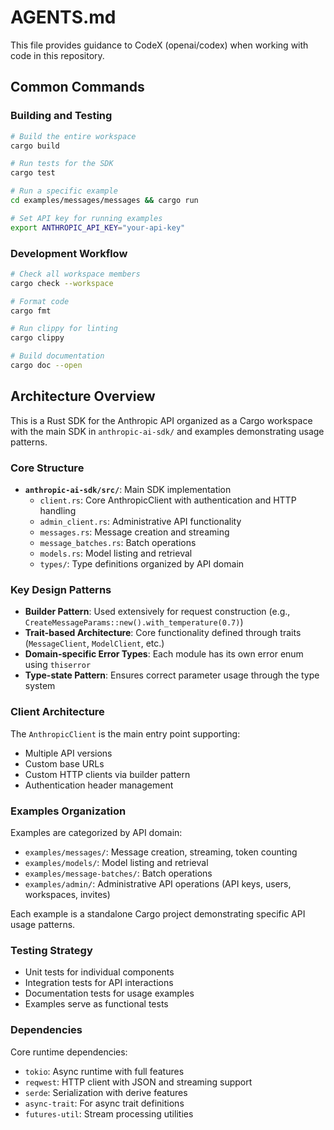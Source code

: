 # AGENTS.md

This file provides guidance to CodeX (openai/codex) when working with code in this repository.

## Common Commands

### Building and Testing
```bash
# Build the entire workspace
cargo build

# Run tests for the SDK
cargo test

# Run a specific example
cd examples/messages/messages && cargo run

# Set API key for running examples
export ANTHROPIC_API_KEY="your-api-key"
```

### Development Workflow
```bash
# Check all workspace members
cargo check --workspace

# Format code
cargo fmt

# Run clippy for linting
cargo clippy

# Build documentation
cargo doc --open
```

## Architecture Overview

This is a Rust SDK for the Anthropic API organized as a Cargo workspace with the main SDK in `anthropic-ai-sdk/` and examples demonstrating usage patterns.

### Core Structure

- **`anthropic-ai-sdk/src/`**: Main SDK implementation
  - `client.rs`: Core AnthropicClient with authentication and HTTP handling
  - `admin_client.rs`: Administrative API functionality
  - `messages.rs`: Message creation and streaming
  - `message_batches.rs`: Batch operations
  - `models.rs`: Model listing and retrieval
  - `types/`: Type definitions organized by API domain

### Key Design Patterns

- **Builder Pattern**: Used extensively for request construction (e.g., `CreateMessageParams::new().with_temperature(0.7)`)
- **Trait-based Architecture**: Core functionality defined through traits (`MessageClient`, `ModelClient`, etc.)
- **Domain-specific Error Types**: Each module has its own error enum using `thiserror`
- **Type-state Pattern**: Ensures correct parameter usage through the type system

### Client Architecture

The `AnthropicClient` is the main entry point supporting:
- Multiple API versions
- Custom base URLs
- Custom HTTP clients via builder pattern
- Authentication header management

### Examples Organization

Examples are categorized by API domain:
- `examples/messages/`: Message creation, streaming, token counting
- `examples/models/`: Model listing and retrieval
- `examples/message-batches/`: Batch operations
- `examples/admin/`: Administrative API operations (API keys, users, workspaces, invites)

Each example is a standalone Cargo project demonstrating specific API usage patterns.

### Testing Strategy

- Unit tests for individual components
- Integration tests for API interactions
- Documentation tests for usage examples
- Examples serve as functional tests

### Dependencies

Core runtime dependencies:
- `tokio`: Async runtime with full features
- `reqwest`: HTTP client with JSON and streaming support
- `serde`: Serialization with derive features
- `async-trait`: For async trait definitions
- `futures-util`: Stream processing utilities

